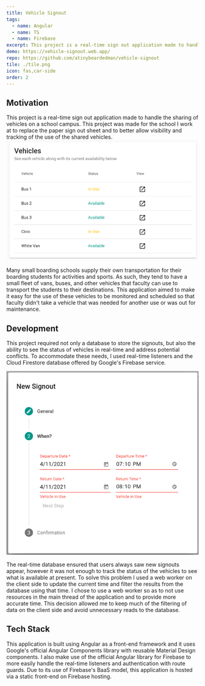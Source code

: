 ```yaml
---
title: Vehicle Signout
tags:
  - name: Angular
  - name: TS
  - name: Firebase
excerpt: This project is a real-time sign out application made to handle the sharing of vehicles on a school campus. This project was made for the school I work at to replace the paper sign out sheet and to better allow visibility and tracking of the use of the shared vehicles.
demo: https://vehicle-signout.web.app/
repo: https://github.com/atinybeardedman/vehicle-signout
tile: ./tile.png
icon: fas,car-side
order: 2
---
```


## Motivation

This project is a real-time sign out application made to handle the sharing of vehicles on a school campus. This project was made for the school I work at to replace the paper sign out sheet and to better allow visibility and tracking of the use of the shared vehicles.
![Fig. 1 - Table of metrics](./available-table.png)

Many small boarding schools supply their own transportation for their boarding students for activities and sports. As such, they tend to have a small fleet of vans, buses, and other vehicles that faculty can use to transport the students to their destinations. This application aimed to make it easy for the use of these vehicles to be monitored and scheduled so that faculty didn't take a vehicle that was needed for another use or was out for maintenance.

## Development

This project required not only a database to store the signouts, but also the ability to see the status of vehicles in real-time and address potential conflicts. To accommodate these needs, I used real-time listeners and the Cloud Firestore database offered by Google's Firebase service.

![Fig. 2 - An error occurs when a user attempts to sign out a vehicle that is in use](./stepper.png)

The real-time database ensured that users always saw new signouts appear, however it was not enough to track the status of the vehicles to see what is available at present. To solve this problem I used a web worker on the client side to update the current time and filter the results from the database using that time. I chose to use a web worker so as to not use resources in the main thread of the application and to provide more accurate time. This decision allowed me to keep much of the filtering of data on the client side and avoid unnecessary reads to the database.

## Tech Stack

This application is built using Angular as a front-end framework and it uses Google's official Angular Components library with reusable Material Design components. I also make use of the official Angular library for Firebase to more easily handle the real-time listeners and authentication with route guards. Due to its use of Firebase's BaaS model, this application is hosted via a static front-end on Firebase hosting.
